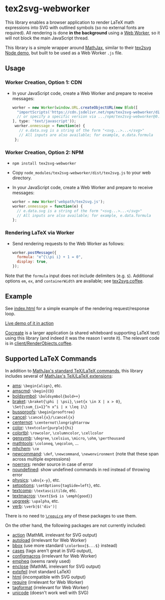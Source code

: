# tex2svg-webworker

This library enables a browser application to render
LaTeX math expressions into SVG with outlined symbols
(so no external fonts are required).
All rendering is done **in the background** using a
[Web Worker](https://developer.mozilla.org/en-US/docs/Web/API/Web_Workers_API/Using_web_workers),
so it will not block the main JavaScript thread.

This library is a simple wrapper around [MathJax](https://www.mathjax.org/),
similar to their
[tex2svg Node demo](https://github.com/mathjax/MathJax-demos-node/blob/master/direct/tex2svg),
but built to be used as a Web Worker `.js` file.

## Usage

### Worker Creation, Option 1: CDN

* In your JavaScript code, create a Web Worker and prepare to receive messages:

  ```js
  worker = new Worker(window.URL.createObjectURL(new Blob([
    "importScripts('https://cdn.jsdelivr.net/npm/tex2svg-webworker/dist/tex2svg.js');"
    // or specify a specific version via .../npm/tex2svg-webworker@0.3.1/dist/...
  ], type: 'text/javascript'));
   worker.onmessage = function(e) {
     // e.data.svg is a string of the form "<svg...>...</svg>"
     // All inputs are also available; for example, e.data.formula
   };
  ```

### Worker Creation, Option 2: NPM

* `npm install tex2svg-webworker`
* Copy `node_modules/tex2svg-webworker/dist/tex2svg.js` to your web directory.
* In your JavaScript code, create a Web Worker and prepare to receive messages:

  ```js
  worker = new Worker('webpath/tex2svg.js');
  worker.onmessage = function(e) {
    // e.data.svg is a string of the form "<svg...>...</svg>"
    // All inputs are also available; for example, e.data.formula
  };
  ```

### Rendering LaTeX via Worker

* Send rendering requests to the Web Worker as follows:

  ```js
  worker.postMessage({
    formula: "e^{\\pi i} + 1 = 0",
    display: true,
  });
  ```

Note that the `formula` input does not include delimiters (e.g. `$`).
Additional options `em`, `ex`, and `containerWidth` are available;
see [tex2svg.coffee](tex2svg.coffee).

## Example

See [index.html](index.html) for a simple example of the rendering
request/response loop.

[Live demo of it in action](https://edemaine.github.io/tex2svg-webworker/)

[Cocreate](https://github.com/edemaine/cocreate/) is a larger application
(a shared whiteboard supporting LaTeX text) using this library (and indeed
it was the reason I wrote it).  The relevant code is in
[client/RenderObjects.coffee](https://github.com/edemaine/cocreate/blob/main/client/RenderObjects.coffee).

## Supported LaTeX Commands

In addition to
[MathJax's standard TeX/LaTeX commands](https://docs.mathjax.org/en/latest/input/tex/macros/index.html),
this library includes several of
[MathJax's TeX/LaTeX extensions](https://docs.mathjax.org/en/latest/input/tex/extensions/):

* [ams](https://docs.mathjax.org/en/latest/input/tex/extensions/ams.html): `\begin{align}`, etc.
* [amscmd](https://docs.mathjax.org/en/latest/input/tex/extensions/amscd.html): `\begin{CD}`
* [boldsymbol](https://docs.mathjax.org/en/latest/input/tex/extensions/boldsymbol.html): `\boldsymbol{bold++}`
* [braket](https://docs.mathjax.org/en/latest/input/tex/extensions/braket.html): `\braket{\phi | \psi}`, `\set{x \in X | x > 0}`, `\Set{\sum_{i=1}^n x^i | x \leq 1\}`
* [bussproofs](https://docs.mathjax.org/en/latest/input/tex/extensions/bussproofs.html): `\begin{prooftree}`
* [cancel](https://docs.mathjax.org/en/latest/input/tex/extensions/cancel.html): `\cancel{x}/\cancel{x}`
* [centernot](https://docs.mathjax.org/en/latest/input/tex/extensions/centernot.html): `\centernot\longrightarrow`
* [color](https://docs.mathjax.org/en/latest/input/tex/extensions/color.html): `\textcolor{purple}{hi}`
* [colortbl](https://docs.mathjax.org/en/latest/input/tex/extensions/colortbl.html): `\rowcolor`, `\columncolor`, `\cellcolor`
* [gensymb](https://docs.mathjax.org/en/latest/input/tex/extensions/gensymb.html): `\degree`, `\celsius`, `\micro`, `\ohm`, `\perthousand`
* [mathtools](https://docs.mathjax.org/en/latest/input/tex/extensions/mathtools.html): `\coloneq`, `\eqcolon`, ...
* [mhchem](https://docs.mathjax.org/en/latest/input/tex/extensions/mhchem.html): `\ce`
* [newcommand](https://docs.mathjax.org/en/latest/input/tex/extensions/newcommand.html): `\def`, `\newcommand`, `\newenvironment` (note that these span across multiple expressions)
* [noerrors](https://docs.mathjax.org/en/latest/input/tex/extensions/noerrors.html): render source in case of error
* [noundefined](https://docs.mathjax.org/en/latest/input/tex/extensions/noundefined.html): show undefined commands in red instead of throwing error
* [physics](https://docs.mathjax.org/en/latest/input/tex/extensions/physics.html): `\abs{x-y}`, etc.
* [setoptions](https://docs.mathjax.org/en/latest/input/tex/extensions/setoptions.html): `\setOptions{tagSide=left}`, etc.
* [textcomp](https://docs.mathjax.org/en/latest/input/tex/extensions/textcomp.html): `\textasciitilde`, etc.
* [textmacros](https://docs.mathjax.org/en/latest/input/tex/extensions/textmacros.html): `\text{$x$ is \emph{good}}`
* [upgreek](https://docs.mathjax.org/en/latest/input/tex/extensions/upgreek.html): `\upalpha`, etc.
* [verb](https://docs.mathjax.org/en/latest/input/tex/extensions/verb.html): `\verb|$('div')|`

There is no need to
[`\require`](https://docs.mathjax.org/en/latest/input/tex/extensions/require.html)
any of these packages to use them.

On the other hand, the following packages are not currently included:

* [action](https://docs.mathjax.org/en/latest/input/tex/extensions/action.html) (MathML irrelevant for SVG output)
* [autoload](https://docs.mathjax.org/en/latest/input/tex/extensions/autoload.html) (irrelevant for Web Worker)
* [bbox](https://docs.mathjax.org/en/latest/input/tex/extensions/bbox.html) (use more standard `\colorbox{$...$}` instead)
* [cases](https://docs.mathjax.org/en/latest/input/tex/extensions/cases.html) (tags aren't great in SVG output),
* [configmacros](https://docs.mathjax.org/en/latest/input/tex/extensions/configmacros.html) (irrelevant for Web Worker)
* [empheq](https://docs.mathjax.org/en/latest/input/tex/extensions/empheq.html) (seems rarely used)
* [enclose](https://docs.mathjax.org/en/latest/input/tex/extensions/enclose.html) (MathML irrelevant for SVG output)
* [extpfeil](https://docs.mathjax.org/en/latest/input/tex/extensions/extpfeil.html) (not standard LaTeX)
* [html](https://docs.mathjax.org/en/latest/input/tex/extensions/html.html) (incompatible with SVG output)
* [require](https://docs.mathjax.org/en/latest/input/tex/extensions/require.html) (irrelevant for Web Worker)
* [tagformat](https://docs.mathjax.org/en/latest/input/tex/extensions/tagformat.html) (irrelevant for Web Worker)
* [unicode](https://docs.mathjax.org/en/latest/input/tex/extensions/unicode.html) (doesn't work well with SVG)
